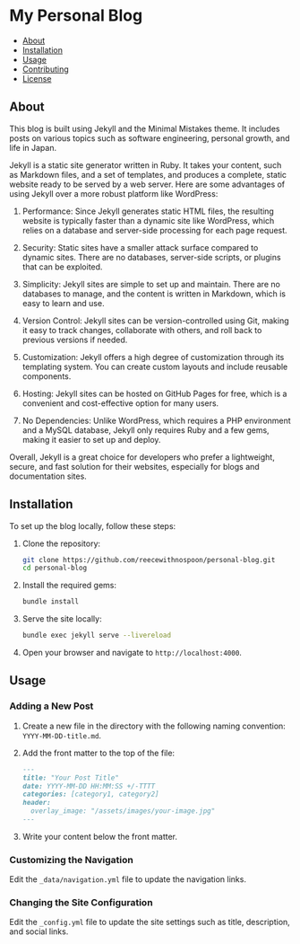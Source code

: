 # My Personal Blog

- [About](#about)
- [Installation](#installation)
- [Usage](#usage)
- [Contributing](#contributing)
- [License](#license)

## About

This blog is built using Jekyll and the Minimal Mistakes theme. It includes posts on various topics such as software engineering, personal growth, and life in Japan.

Jekyll is a static site generator written in Ruby. It takes your content, such as Markdown files, and a set of templates, and produces a complete, static website ready to be served by a web server. Here are some advantages of using Jekyll over a more robust platform like WordPress:

1. Performance: Since Jekyll generates static HTML files, the resulting website is typically faster than a dynamic site like WordPress, which relies on a database and server-side processing for each page request.

2. Security: Static sites have a smaller attack surface compared to dynamic sites. There are no databases, server-side scripts, or plugins that can be exploited.

3. Simplicity: Jekyll sites are simple to set up and maintain. There are no databases to manage, and the content is written in Markdown, which is easy to learn and use.

4. Version Control: Jekyll sites can be version-controlled using Git, making it easy to track changes, collaborate with others, and roll back to previous versions if needed.

5. Customization: Jekyll offers a high degree of customization through its templating system. You can create custom layouts and include reusable components.

6. Hosting: Jekyll sites can be hosted on GitHub Pages for free, which is a convenient and cost-effective option for many users.

7. No Dependencies: Unlike WordPress, which requires a PHP environment and a MySQL database, Jekyll only requires Ruby and a few gems, making it easier to set up and deploy.

Overall, Jekyll is a great choice for developers who prefer a lightweight, secure, and fast solution for their websites, especially for blogs and documentation sites.

## Installation

To set up the blog locally, follow these steps:

1. Clone the repository:

    ```sh
    git clone https://github.com/reecewithnospoon/personal-blog.git
    cd personal-blog
    ```

2. Install the required gems:

    ```sh
    bundle install
    ```

3. Serve the site locally:

    ```sh
    bundle exec jekyll serve --livereload
    ```

4. Open your browser and navigate to `http://localhost:4000`.

## Usage

### Adding a New Post

1. Create a new file in the  directory with the following naming convention: `YYYY-MM-DD-title.md`.
2. Add the front matter to the top of the file:

    ```md
    ---
    title: "Your Post Title"
    date: YYYY-MM-DD HH:MM:SS +/-TTTT
    categories: [category1, category2]
    header:
      overlay_image: "/assets/images/your-image.jpg"
    ---
    ```

3. Write your content below the front matter.

### Customizing the Navigation

Edit the `_data/navigation.yml` file to update the navigation links.

### Changing the Site Configuration

Edit the `_config.yml` file to update the site settings such as title, description, and social links.